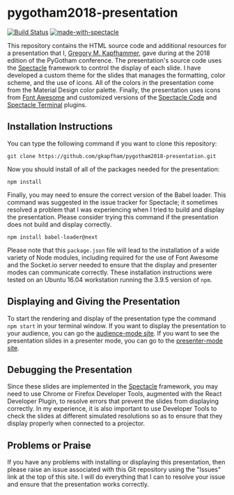 # pygotham2018-presentation

[![Build Status](https://api.travis-ci.org/gkapfham/pygotham2018-presentation.svg?branch=master)](https://travis-ci.org/gkapfham/pygotham2018-presentation) [![made-with-spectacle](https://img.shields.io/badge/Made%20with-Spectacle-orange.svg)](https://github.com/FormidableLabs/spectacle)

This repository contains the HTML source code and additional resources for a
presentation that I, [Gregory M.
Kapfhammer](https://www.gregorykapfhammer.com/), gave during at the 2018
edition of the PyGotham conference. The presentation's source code uses the
[Spectacle](https://github.com/FormidableLabs/spectacle) framework to control
the display of each slide. I have developed a custom theme for the slides that
manages the formatting, color scheme, and the use of icons. All of the colors
in the presentation come from the Material Design color palette. Finally, the
presentation uses icons from [Font Awesome](https://fontawesome.com/) and
customized versions of the [Spectacle
Code](https://github.com/jamiebuilds/spectacle-code-slide) and [Spectacle
Terminal](https://github.com/elijahmanor/spectacle-terminal) plugins.

## Installation Instructions

You can type the following command if you want to clone this repository:

```shell
git clone https://github.com/gkapfham/pygotham2018-presentation.git
```

Now you should install of all of the packages needed for the presentation:

```shell
npm install
```

Finally, you may need to ensure the correct version of the Babel loader. This
command was suggested in the issue tracker for Spectacle; it sometimes resolved
a problem that I was experiencing when I tried to build and display the
presentation. Please consider trying this command if the presentation does not
build and display correctly.

```shell
npm install babel-loader@next
```

Please note that this `package.json` file will lead to the installation of a
wide variety of Node modules, including required for the use of Font Awesome and
the Socket.io server needed to ensure that the display and presenter modes can
communicate correctly. These installation instructions were tested on an Ubuntu
16.04 workstation running the 3.9.5 version of `npm`.

## Displaying and Giving the Presentation

To start the rendering and display of the presentation type the command `npm
start` in your terminal window. If you want to display the presentation to your
audience, you can go the [audience-mode site](http://localhost:3000/#/). If you
want to see the presentation slides in a presenter mode, you can go to the
[presenter-mode site](http://localhost:3000/#/?presenter&timer).

## Debugging the Presentation

Since these slides are implemented in the
[Spectacle](https://github.com/FormidableLabs/spectacle) framework, you may need
to use Chrome or Firefox Developer Tools, augmented with the React Developer
Plugin, to resolve errors that prevent the slides from displaying correctly. In
my experience, it is also important to use Developer Tools to check the slides
at different simulated resolutions so as to ensure that they display properly
when connected to a projector.

## Problems or Praise

If you have any problems with installing or displaying this presentation, then
please raise an issue associated with this Git repository using the "Issues"
link at the top of this site. I will do everything that I can to resolve your
issue and ensure that the presentation works correctly.
